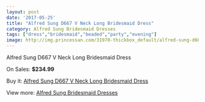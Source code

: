 ```yaml
---
layout: post
date: '2017-05-25'
title: "Alfred Sung D667 V Neck Long Bridesmaid Dress"
category: Alfred Sung Bridesmaid Dresses
tags: ["dress","bridesmaid","beaded","party","evening"]
image: http://img.princessan.com/31970-thickbox_default/alfred-sung-d667-v-neck-long-bridesmaid-dress.jpg
---
```

Alfred Sung D667 V Neck Long Bridesmaid Dress

On Sales: **$234.99**
<a href="https://www.princessan.com/en/14589-alfred-sung-d667-v-neck-long-bridesmaid-dress.html"><amp-img layout="responsive" width="600" height="600" src="//img.princessan.com/31970-thickbox_default/alfred-sung-d667-v-neck-long-bridesmaid-dress.jpg" alt="Alfred Sung D667 V Neck Long Bridesmaid Dress 0" /></a>
<a href="https://www.princessan.com/en/14589-alfred-sung-d667-v-neck-long-bridesmaid-dress.html"><amp-img layout="responsive" width="600" height="600" src="//img.princessan.com/31971-thickbox_default/alfred-sung-d667-v-neck-long-bridesmaid-dress.jpg" alt="Alfred Sung D667 V Neck Long Bridesmaid Dress 1" /></a>

Buy it: [Alfred Sung D667 V Neck Long Bridesmaid Dress](https://www.princessan.com/en/14589-alfred-sung-d667-v-neck-long-bridesmaid-dress.html "Alfred Sung D667 V Neck Long Bridesmaid Dress")

View more: [Alfred Sung Bridesmaid Dresses](https://www.princessan.com/en/107- "Alfred Sung Bridesmaid Dresses")